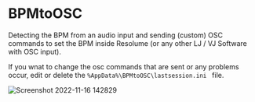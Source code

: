 # BPMtoOSC
Detecting the BPM from an audio input and sending (custom) OSC commands to set the BPM inside Resolume (or any other LJ / VJ Software with OSC input).

If you wnat to change the osc commands that are sent or any problems occur, edit or delete the `%AppData%\BPMtoOSC\lastsession.ini ` file.

![Screenshot 2022-11-16 142829](https://user-images.githubusercontent.com/8715042/202862147-c148c14b-795e-4572-83f5-f9e4242480e8.png)
